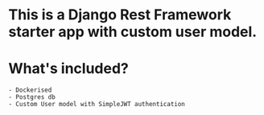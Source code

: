 # This is a Django Rest Framework starter app with custom user model.

# What's included?
    - Dockerised
    - Postgres db
    - Custom User model with SimpleJWT authentication
